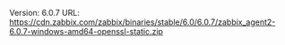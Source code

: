Version: 6.0.7
URL: https://cdn.zabbix.com/zabbix/binaries/stable/6.0/6.0.7/zabbix_agent2-6.0.7-windows-amd64-openssl-static.zip
